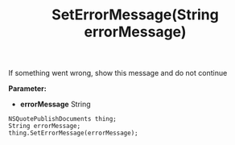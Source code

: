 ﻿---
uid: crmscript_ref_NSQuotePublishDocuments_SetErrorMessage
title: SetErrorMessage(String errorMessage)
intellisense: NSQuotePublishDocuments.SetErrorMessage
keywords: NSQuotePublishDocuments, GetErrorMessage
so.topic: reference
---

If something went wrong, show this message and do not continue

**Parameter:** 
 - **errorMessage** String

```crmscript
NSQuotePublishDocuments thing;
String errorMessage;
thing.SetErrorMessage(errorMessage);
```

